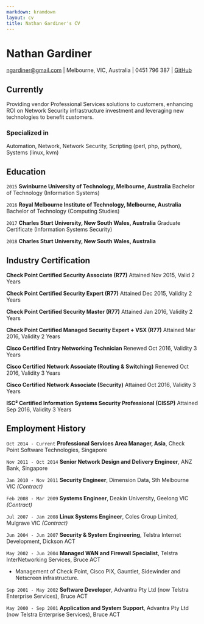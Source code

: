 ```yaml
---
markdown: kramdown
layout: cv
title: Nathan Gardiner's CV
---
```


# Nathan Gardiner

<div id="webaddress">
<a href="ngardiner@gmail.com">ngardiner@gmail.com</a>
| Melbourne, VIC, Australia | 0451 796 387
| <a href="https://ngardiner.github.io">GitHub</a>
</div>

## Currently

Providing vendor Professional Services solutions to customers, enhancing ROI on Network Security infrastructure investment and leveraging new technologies to benefit customers.

### Specialized in

Automation, Network, Network Security, Scripting (perl, php, python), Systems (linux, kvm)

## Education

`2015`
__Swinburne University of Technology, Melbourne, Australia__ Bachelor of Technology (Information Systems)

`2016`
__Royal Melbourne Institute of Technology, Melbourne, Australia__ Bachelor of Technology (Computing Studies)

`2017`
__Charles Sturt University, New South Wales, Australia__ Graduate Certificate (Information Systems Security)

`2018`
__Charles Sturt University, New South Wales, Australia__

## Industry Certification

__Check Point Certified Security Associate (R77)__ Attained Nov 2015, Valid 2 Years

__Check Point Certified Security Expert (R77)__ Attained Dec 2015, Validity 2 Years

__Check Point Certified Security Master (R77)__ Attained Jan 2016, Validity 2 Years

__Check Point Certified Managed Security Expert + VSX (R77)__ Attained Mar 2016, Validity 2 Years

__Cisco Certified Entry Networking Technician__ Renewed Oct 2016, Validity 3 Years

__Cisco Certified Network Associate (Routing & Switching)__ Renewed Oct 2016, Validity 3 Years

__Cisco Certified Network Associate (Security)__ Attained Oct 2016, Validity 3 Years

__ISC&#178; Certified Information Systems Security Professional (CISSP)__ Attained Sep 2016, Validity 3 Years

## Employment History

`Oct 2014 - Current`
__Professional Services Area Manager, Asia__, Check Point Software Technologies, Singapore

`Nov 2011 - Oct 2014`
__Senior Network Design and Delivery Engineer__, ANZ Bank, Singapore

`Jan 2010 - Nov 2011`
__Security Engineer__, Dimension Data, Sth Melbourne VIC _(Contract)_

`Feb 2008 - Mar 2009`
__Systems Engineer__, Deakin University, Geelong VIC _(Contract)_

`Jul 2007 - Jan 2008`
__Linux Systems Engineer__, Coles Group Limited, Mulgrave VIC _(Contract)_

`Jun 2004 - Jun 2007`
__Security & System Engineering__, Telstra Internet Development, Dickson ACT

`May 2002 - Jun 2004`
__Managed WAN and Firewall Specialist__, Telstra InterNetworking Services, Bruce ACT
- Management of Check Point, Cisco PIX, Gauntlet, Sidewinder and Netscreen infrastructure.

`Sep 2001 - May 2002`
__Software Developer__, Advantra Pty Ltd (now Telstra Enterprise Services), Bruce ACT

`May 2000 - Sep 2001`
__Application and System Support__, Advantra Pty Ltd (now Telstra Enterprise Services), Bruce ACT

<!-- ### Footer Last updated: April 2017 -->
